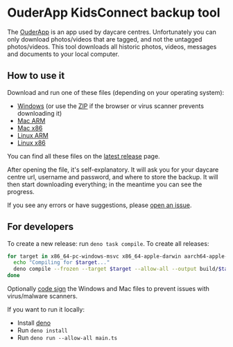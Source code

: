 # OuderApp KidsConnect backup tool
The [OuderApp](https://ouderapp.kidskonnect.nl/) is an app used by daycare centres. Unfortunately you can only download photos/videos that are tagged, and not the untagged photos/videos. This tool downloads all historic photos, videos, messages and documents to your local computer.

## How to use it
Download and run one of these files (depending on your operating system):
- [Windows](https://github.com/sjoerdsmink/OuderApp/releases/latest/download/Windows.EXE.exe) (or use the [ZIP](https://github.com/sjoerdsmink/OuderApp/releases/latest/download/Windows.ZIP.zip) if the browser or virus scanner prevents downloading it)
- [Mac ARM](https://github.com/sjoerdsmink/OuderApp/releases/latest/download/macOS.ARM64)
- [Mac x86](https://github.com/sjoerdsmink/OuderApp/releases/latest/download/macOS.x86_64)
- [Linux ARM](https://github.com/sjoerdsmink/OuderApp/releases/latest/download/Linux.ARM64)
- [Linux x86](https://github.com/sjoerdsmink/OuderApp/releases/latest/download/Linux.x86_64)

You can find all these files on the [latest release](https://github.com/sjoerdsmink/OuderApp/releases/latest) page.

After opening the file, it's self-explanatory. It will ask you for your daycare centre url, username and password, and where to store the backup. It will then start downloading everything; in the meantime you can see the progress.

If you see any errors or have suggestions, please [open an issue](https://github.com/sjoerdsmink/OuderApp/issues).

## For developers
To create a new release: run `deno task compile`. To create all releases:
```bash
for target in x86_64-pc-windows-msvc x86_64-apple-darwin aarch64-apple-darwin x86_64-unknown-linux-gnu aarch64-unknown-linux-gnu; do
  echo "Compiling for $target..."
  deno compile --frozen --target $target --allow-all --output build/$target main.ts
done
```
Optionally [code sign](https://docs.deno.com/runtime/reference/cli/compile/#code-signing) the Windows and Mac files to prevent issues with virus/malware scanners.

If you want to run it locally:
- Install [deno](https://docs.deno.com/runtime/getting_started/installation/)
- Run `deno install`
- Run `deno run --allow-all main.ts`
